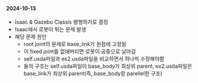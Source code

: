 #### 2024-10-13
- Isaac & Gazebo Classis 병행하기로 결정
- Isaac에서 로봇이 튀는 문제 발생
- 해당 문제 원인
    - root joint의 문제로 base_link가 원점에 고정됨
    - 이 fixed joint를 없애버리면 로봇이 공중으로 날아감
    - self.usda파일과 ex2.usda파일을 비교하면서 하나씩 수정해야함
    - 둘의 구조는 self.usda파일이 base_body가 최상위 parent, ex2.usda파일은 base_link가 최상위 parent(즉, base_body랑 parellel한 구조)